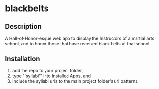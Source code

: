 # blackbelts
## Description
A Hall-of-Honor-esque web app to display the Instructors of a martial arts school,
and to honor those that have received black belts at that school.

## Installation
1. add the repo to your project folder,
2. type "'syllabi'" into Installed Apps, and
3. include the syllabi urls to the main project folder's url patterns.
